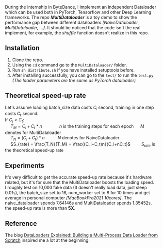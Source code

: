 During the internship in ByteDance, I implement an independent Dataloader which can be used both in PyTorch, Tensorflow and other Deep Learning frameworks. The repo ***MultiDataloader*** is a toy demo to show the performance gap between different dataloaders *[NaiveDataloader, MultiDataloader, ...]*. It should be noticed that the code isn't the real implement, for example, the *shuffle* function doesn't realize in this repo.

## Installation
  1. Clone the repo.
  2. Using the `cd` command go to the `MultiDataloader/` folder.
  3. Run `sh distribute.sh` if you have installed setuptools before.
  4. After installing successfully, you can go to the `test/` to run the `test.py` *(The loader parameters are the same as PyTorch dataloader)*
   
  ## Theoretical speed-up rate
   Let's assume loading batch_size data costs $C_l$ second, training in one step costs $C_t$ second.  
   If $C_l \lt C_t$:  
   &ensp;&ensp; $T_M=C_l+C_t*n$ &emsp;&emsp;&emsp;&ensp;  $n$ is the training steps for each epoch &ensp;&ensp; $M$ denotes for MultiDataloader  
   &ensp;&ensp; $T_N=(C_l+C_t)*n$ &emsp;&emsp;&ensp; $N$ denotes for NaiveDataloader  
   &ensp;&ensp; $S_{rate} = \frac{T_N}{T_M} = \frac{(C_l+C_t)n}{C_l+nC_t}$ &emsp;&emsp; $S_{rate}$ is the theoretical speed-up rate
    
 ## Experiments
   It's very difficult to get the accurate speed-up rate because it's hardware related, but it's for sure that the MultiDataloader boosts the loading speed.  
   I roughly test on 10,000 fake data (It doesn't really load data, just sleep 0.01s), the batch_size set to 16, num_worker set to 8 for 10 times and get average in personal computer *[MacBookPro2021 10cores]*. The naive_dataloader spends 7.64146s and MultiDataloader spends 1.35452s, the speed-up rate is more than **5X**.  
 
 ## Reference  
   The blog [DataLoaders Explained: Building a Multi-Process Data Loader from Scratch](https://teddykoker.com/2020/12/dataloader/) inspired me a lot at the beginning.
